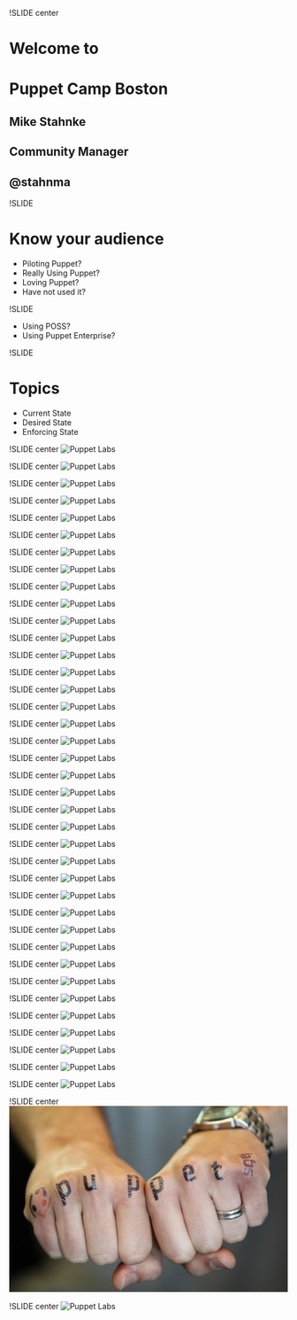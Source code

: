 !SLIDE center

# Welcome to
# Puppet Camp Boston

## Mike Stahnke
## Community Manager
## @stahnma

!SLIDE
# Know your audience
* Piloting Puppet?
* Really Using Puppet?
* Loving Puppet?
* Have not used it?

!SLIDE
* Using POSS?
* Using Puppet Enterprise?

!SLIDE
# Topics
* Current State
* Desired State
* Enforcing State

!SLIDE center
![Puppet Labs](images/community_venn.jpg "Puppet Labs")

!SLIDE center
![Puppet Labs](images/community_venn2.jpg "Puppet Labs")

!SLIDE center
![Puppet Labs](images/ilovepuppet.jpg "Puppet Labs")

!SLIDE center
![Puppet Labs](images/events1.jpg "Puppet Labs")

!SLIDE center
![Puppet Labs](images/events2.jpg "Puppet Labs")

!SLIDE center
![Puppet Labs](images/recent_stuff.jpg "Puppet Labs")

!SLIDE center
![Puppet Labs](images/recent_puppet_goodness.jpg "Puppet Labs")

!SLIDE center
![Puppet Labs](images/screenshot_1330369083_4.jpg "Puppet Labs")

!SLIDE center
![Puppet Labs](images/ftw_msi_facter_interactive_1a.jpg "Puppet Labs")


!SLIDE center
![Puppet Labs](images/opensource2012.jpg "Puppet Labs")

!SLIDE center
![Puppet Labs](images/versioning.jpg "Puppet Labs")

!SLIDE center
![Puppet Labs](images/puppet3_highlights.jpg "Puppet Labs")

!SLIDE center
![Puppet Labs](images/puppet3_scope.jpg "Puppet Labs")

!SLIDE center
![Puppet Labs](images/mco2.jpg "Puppet Labs")

!SLIDE center
![Puppet Labs](images/facter.jpg "Puppet Labs")

!SLIDE center
![Puppet Labs](images/forge_total.jpg "Puppet Labs")

!SLIDE center
![Puppet Labs](images/forge_total_skitch.jpg "Puppet Labs")

!SLIDE center
![Puppet Labs](images/forge1.jpg "Puppet Labs")

!SLIDE center
![Puppet Labs](images/moduletool.jpg "Puppet Labs")

!SLIDE center
![Puppet Labs](images/forge2.jpg "Puppet Labs")

!SLIDE center
![Puppet Labs](images/ryan_stick.jpg "Puppet Labs")

!SLIDE center
![Puppet Labs](images/ryan.jpg "Puppet Labs")

!SLIDE center
![Puppet Labs](images/openstack1.jpg "Puppet Labs")

!SLIDE center
![Puppet Labs](images/recent_stuff.jpg "Puppet Labs")


!SLIDE center
![Puppet Labs](images/puppetdb1.jpg "Puppet Labs")

!SLIDE center
![Puppet Labs](images/puppetdb3.jpg "Puppet Labs")

!SLIDE center
![Puppet Labs](images/puppetdb2.jpg "Puppet Labs")

!SLIDE center
![Puppet Labs](images/tech_choices.jpg "Puppet Labs")

!SLIDE center
![Puppet Labs](images/tech_choices2.jpg "Puppet Labs")

!SLIDE center
![Puppet Labs](images/puppetdb_screenshot.jpg "Puppet Labs")

!SLIDE center
![Puppet Labs](images/razor.jpg "Puppet Labs")

!SLIDE center
![Puppet Labs](images/razor_policies.jpg "Puppet Labs")

!SLIDE center
![Puppet Labs](images/opensource-progress.jpg "Puppet Labs")

!SLIDE center
![Puppet Labs](images/sites.jpg "Puppet Labs")

!SLIDE center
![Puppet Labs](images/dashboard.jpg "Puppet Labs")

!SLIDE center
![Puppet Labs](images/enc.jpg "Puppet Labs")

!SLIDE center
![Puppet Labs](images/opensource2012_skitch.jpg "Puppet Labs")

!SLIDE center
![Puppet Labs](images/opensource2012_skitch.jpg "Puppet Labs")



!SLIDE center
![Puppet Labs](images/hand_tat.jpg "Puppet Labs")


!SLIDE center
![Puppet Labs](images/hand_logo.jpg "Puppet Labs")
